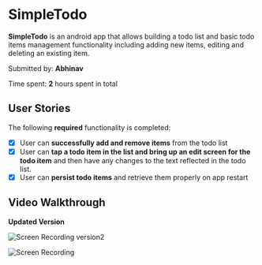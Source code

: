 # SimpleTodo
**SimpleTodo** is an android app that allows building a todo list and basic todo items management functionality including adding new items, editing and deleting an existing item.

Submitted by: **Abhinav**

Time spent: **2** hours spent in total
## User Stories

The following **required** functionality is completed:

* [x] User can **successfully add and remove items** from the todo list
* [x] User can **tap a todo item in the list and bring up an edit screen for the todo item** and then have any changes to the text reflected in the todo list.
* [x] User can **persist todo items** and retrieve them properly on app restart

## Video Walkthrough 

**Updated Version**

![Screen Recording version2](output2.gif)

![Screen Recording](output.gif)

